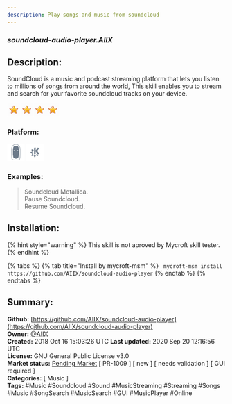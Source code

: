 ```yaml
---
description: Play songs and music from soundcloud
---
```


### _soundcloud-audio-player.AIIX_  
## Description:  
SoundCloud is a music and podcast streaming platform that lets you listen to millions of songs from around the world, This skill enables you to stream and search for your favorite soundcloud tracks on your device.  
  
![](../.gitbook/assets/star.png)![](../.gitbook/assets/star.png)![](../.gitbook/assets/star.png)![](../.gitbook/assets/star.png)  
  
### Platform:  
 ![Mark II](../.gitbook/assets/mark-2-icon.png)  ![plasmoid](../.gitbook/assets/kde.png)   
### Examples:  
> Soundcloud Metallica.  
> Pause Soundcloud.  
> Resume Soundcloud.  
  
## Installation:  
{% hint style="warning" %}
This skill is not aproved by Mycroft skill tester.
{% endhint %}
    
{% tabs %}
{% tab title="Install by mycroft-msm" %}
``` mycroft-msm install https://github.com/AIIX/soundcloud-audio-player```
{% endtab %}
  {% endtabs %}
    
## Summary:  
**Github:** [https://github.com/AIIX/soundcloud-audio-player](https://github.com/AIIX/soundcloud-audio-player)  
**Owner:** [@AIIX](https://github.com/AIIX)  
**Created:** 2018 Oct 16 15:03:26 UTC  **Last updated:** 2020 Sep 20 12:16:56 UTC  
**License:** GNU General Public License v3.0  
**Market status:** [Pending Market](https://market.mycroft.ai/skill/) [ PR-1009 ] [ new ] [ needs validation ] [ GUI required ]  
**Categories:** [ Music ]   
**Tags:** \#Music \#Soundcloud \#Sound \#MusicStreaming \#Streaming \#Songs \#Music \#SongSearch \#MusicSearch \#GUI \#MusicPlayer \#Online   
